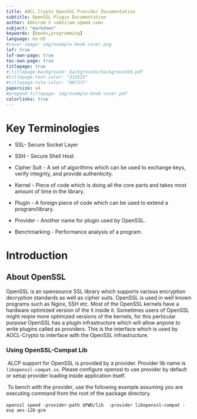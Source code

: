 ```yaml
---
title: AOCL Crypto OpenSSL Provider Documentation
subtitle: OpenSSL Plugin Documentation
author: Abhiram S <abhiram.s@amd.com>
subject: "markdown"
keywords: [books,programming]
language: en-US
#cover-image: img/example-book-cover.png
lof: true
lof-own-page: true
toc-own-page: true
titlepage: true
#;titlepage-background: backgrounds/background10.pdf
#titlepage-text-color: "333333"
#titlepage-rule-color: "00737C"
papersize: a4
#prepend-titlepage: img/example-book-cover.pdf
colorlinks: true
---
```


# Key Terminologies

* SSL- Secure Socket Layer

* SSH - Secure Shell Host

* Cipher Suit - A set of algorithms which can be used to exchange keys, verify integrity, and provide authenticity.

* Kernel - Piece of code which is doing all the core parts and takes most amount of time in the library.
* Plugin - A foreign piece of code which can be used to extend a program/library.
* Provider - Another name for plugin used by OpenSSL.
* Benchmarking - Performance analysis of a program.





# Introduction

## About OpenSSL

OpenSSL is an opensource SSL library which supports various encryption decryption standards as well as cipher suits. OpenSSL is used in well known programs such as Nginx, SSH etc. Most of the OpenSSL kernels have a hardware optimized version of the it inside it. 
Sometimes users of OpenSSL might reqire more optimized versions of the kernels, for this perticular purpose OpenSSL has a plugin infrastructure which will allow anyone to write plugins called as providers. This is the interface which is used by AOCL-Crypto to interface with the OpenSSL infrastructure. 

### Using OpenSSL-Compat Lib

​	ALCP support for OpenSSL is provided by a provider. Provider lib name is ```libopenssl-compat.so```.  Please configure openssl to use provider by default or setup provider loading inside application itself.

​	To bench with the provider, use the following example assuming you are executing command from the root of the package directory.

​	```openssl speed -provider-path $PWD/lib  -provider libopenssl-compat -evp aes-128-gcm```
